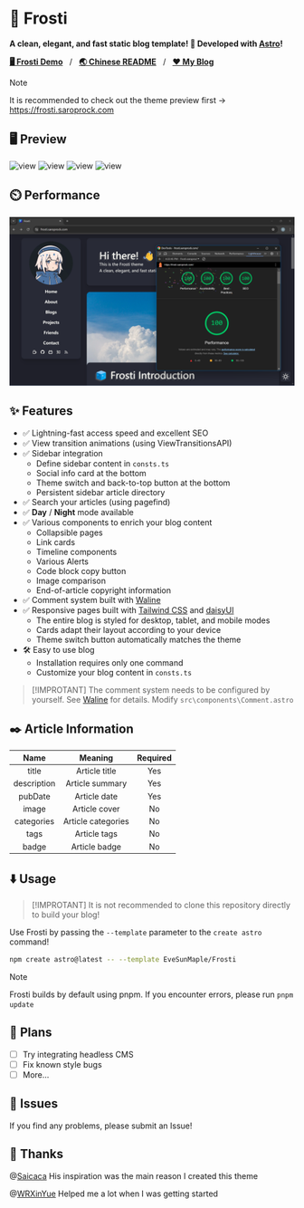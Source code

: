# 🧊 Frosti

**A clean, elegant, and fast static blog template! 🚀 Developed with [Astro](https://astro.build/)!**

[**🖥️ Frosti Demo**](https://frosti.saroprock.com)&nbsp;&nbsp;&nbsp;/&nbsp;&nbsp;&nbsp;[**🌏 Chinese README**](https://github.com/EveSunMaple/Frosti/blob/main/README.zh-CN.md)&nbsp;&nbsp;&nbsp;/&nbsp;&nbsp;&nbsp;[**❤️ My Blog**](https://www.saroprock.com)

> [!NOTE]
> It is recommended to check out the theme preview first -> https://frosti.saroprock.com

## 🖥️ Preview

![view](https://frosti.saroprock.com/display/Frosti_1.png)
![view](https://frosti.saroprock.com/display/Frosti_2.png)
![view](https://frosti.saroprock.com/display/Frosti_3.png)
![view](https://frosti.saroprock.com/display/Frosti_4.png)

## ⏲️ Performance

![speed](./400-lighthouse.png)

## ✨ Features

- ✅ Lightning-fast access speed and excellent SEO
- ✅ View transition animations (using ViewTransitionsAPI)
- ✅ Sidebar integration
  - Define sidebar content in `consts.ts`
  - Social info card at the bottom
  - Theme switch and back-to-top button at the bottom
  - Persistent sidebar article directory
- ✅ Search your articles (using pagefind)
- ✅ **Day** / **Night** mode available
- ✅ Various components to enrich your blog content
  - Collapsible pages
  - Link cards
  - Timeline components
  - Various Alerts
  - Code block copy button
  - Image comparison
  - End-of-article copyright information
- ✅ Comment system built with [Waline](https://waline.js.org/)
- ✅ Responsive pages built with [Tailwind CSS](https://tailwindcss.com/) and [daisyUI](https://daisyui.com/)
  - The entire blog is styled for desktop, tablet, and mobile modes
  - Cards adapt their layout according to your device
  - Theme switch button automatically matches the theme
- 🛠️ Easy to use blog
  - Installation requires only one command
  - Customize your blog content in `consts.ts`

> [!IMPROTANT]
> The comment system needs to be configured by yourself. See [Waline](https://waline.js.org/) for details. Modify `src\components\Comment.astro`

## ✒️ Article Information

|    Name     |      Meaning       | Required |
| :---------: | :----------------: | :------: |
|    title    |   Article title    |   Yes    |
| description |  Article summary   |   Yes    |
|   pubDate   |    Article date    |   Yes    |
|    image    |   Article cover    |    No    |
| categories  | Article categories |    No    |
|    tags     |    Article tags    |    No    |
|    badge    |   Article badge    |    No    |

## ⬇️ Usage

> [!IMPROTANT]
> It is not recommended to clone this repository directly to build your blog!

Use Frosti by passing the `--template` parameter to the `create astro` command!

```sh
npm create astro@latest -- --template EveSunMaple/Frosti
```

> [!NOTE]
> Frosti builds by default using pnpm. If you encounter errors, please run `pnpm update`

## 🎯 Plans

- [ ] Try integrating headless CMS
- [ ] Fix known style bugs
- [ ] More...

## 👀 Issues

If you find any problems, please submit an Issue!

## 🎉 Thanks

@[Saicaca](https://github.com/saicaca) His inspiration was the main reason I created this theme

@[WRXinYue](https://github.com/WRXinYue) Helped me a lot when I was getting started

